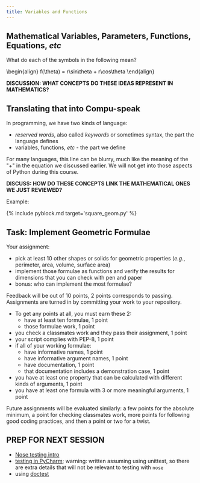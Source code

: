 ```yaml
---
title: Variables and Functions
---
```


## Mathematical Variables, Parameters, Functions, Equations, *etc*

What do each of the symbols in the following mean?

\begin{align}
f(\theta) = r\sin\theta + r\cos\theta
\end{align}

**DISCUSSION: WHAT CONCEPTS DO THESE IDEAS REPRESENT IN MATHEMATICS?**

## Translating that into Compu-speak

In programming, we have two kinds of language:

 - *reserved words*, also called *keywords* or sometimes syntax, the part the
 language defines
 - variables, functions, *etc* - the part we define

For many languages, this line can be blurry, much like the meaning of the \"+\"
in the equation we discussed earlier.  We will not get into those aspects of
Python during this course.

**DISCUSS: HOW DO THESE CONCEPTS LINK THE MATHEMATICAL ONES WE JUST REVIEWED?**

Example:

{% include pyblock.md target='square_geom.py' %}

## Task: Implement Geometric Formulae

Your assignment:

 - pick at least 10 other shapes or solids for geometric properties (*e.g.*,
   perimeter, area, volume, surface area)
 - implement those formulae as functions and verify the results for dimensions
 that you can check with pen and paper
 - bonus: who can implement the most formulae?

Feedback will be out of 10 points, 2 points corresponds to passing.  Assignments
are turned in by committing your work to your repository.

 - To get any points at all, you must earn these 2:
    * have at least ten formulae, 1 point
    * those formulae work, 1 point
 - you check a classmates work and they pass their assignment, 1 point
 - your script complies with PEP-8, 1 point
 - if all of your working formulae:
    * have informative names, 1 point
    * have informative argument names, 1 point
    * have documentation, 1 point
    * that documentation includes a demonstration case, 1 point
 - you have at least one property that can be calculated with different kinds of
 arguments, 1 point
 - you have at least one formula with 3 or more meaningful arguments, 1 point

Future assignments will be evaluated similarly: a few points for the absolute
minimum, a point for checking classmates work, more points for following good
coding practices, and then a point or two for a twist.

## PREP FOR NEXT SESSION

 - [Nose testing intro](http://ivory.idyll.org/articles/nose-intro.html)
 - [testing in PyCharm](http://confluence.jetbrains.com/display/PYH/Creating+and+running+a+Python+unit+test);
 warning: written assuming using unittest, so there are extra details that will
 not be relevant to testing with `nose`
 - using [doctest](http://pymotw.com/2/doctest/)
